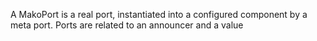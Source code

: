 A MakoPort is a real port, instantiated into a configured component by a meta port. Ports are related to an announcer and a value 